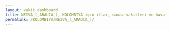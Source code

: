 ```yaml
---
layout: vakit_dashboard
title: NEIVA_(_ARAUCA_), KOLOMBIYA için iftar, namaz vakitleri ve hava durumu - ilçe/eyalet seç
permalink: /KOLOMBIYA/NEIVA_(_ARAUCA_)/
---
```


<script type="text/javascript">
  var GLOBAL_COUNTRY = 'KOLOMBIYA';
  var GLOBAL_CITY = 'NEIVA_(_ARAUCA_)';
  var GLOBAL_STATE = '';
  var lat = 72;
  var lon = 21;
</script>
